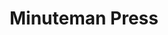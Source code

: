---
title: "Minuteman Press"
url: /portland/minuteman-press-southwest-2nd-avenue/
shop: copyshop
---